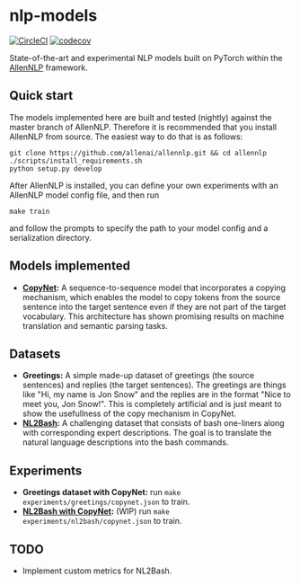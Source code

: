 # nlp-models

[![CircleCI](https://circleci.com/gh/epwalsh/nlp-models.svg?style=svg)](https://circleci.com/gh/epwalsh/nlp-models)
[![codecov](https://codecov.io/gh/epwalsh/nlp-models/branch/master/graph/badge.svg)](https://codecov.io/gh/epwalsh/nlp-models)

State-of-the-art and experimental NLP models built on PyTorch within the [AllenNLP](https://github.com/allenai/allennlp) framework.

## Quick start

The models implemented here are built and tested (nightly) against the master branch of AllenNLP. Therefore it is recommended that you install AllenNLP from source. The easiest way to do that is as follows:

```
git clone https://github.com/allenai/allennlp.git && cd allennlp
./scripts/install_requirements.sh
python setup.py develop
```

After AllenNLP is installed, you can define your own experiments with an AllenNLP model config file, and then run

```
make train
```

and follow the prompts to specify the path to your model config and a serialization directory.

## Models implemented

- **[CopyNet](https://arxiv.org/abs/1603.06393):** A sequence-to-sequence model that incorporates a copying mechanism, which enables the model to copy tokens from the source sentence into the target sentence even if they are not part of the target vocabulary. This architecture has shown promising results on machine translation and semantic parsing tasks.

## Datasets

- **Greetings:** A simple made-up dataset of greetings (the source sentences) and replies (the target sentences). The greetings are things like "Hi, my name is Jon Snow" and the replies are in the format "Nice to meet you, Jon Snow!". This is completely artificial and is just meant to show the usefullness of the copy mechanism in CopyNet.
- **[NL2Bash](http://arxiv.org/abs/1802.08979):** A challenging dataset that consists of bash one-liners along with corresponding expert descriptions. The goal is to translate the natural language descriptions into the bash commands.

## Experiments

- **Greetings dataset with CopyNet:** run `make experiments/greetings/copynet.json` to train.
- **[NL2Bash with CopyNet](./experiments/nl2bash/copynet.json):** (WIP) run `make experiments/nl2bash/copynet.json` to train.

## TODO

- Implement custom metrics for NL2Bash.
